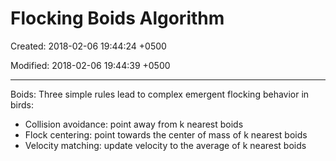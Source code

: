 # Flocking Boids Algorithm

Created: 2018-02-06 19:44:24 +0500

Modified: 2018-02-06 19:44:39 +0500

---

Boids: Three simple rules lead to complex emergent flocking behavior in birds:

- Collision avoidance: point away from k nearest boids
- Flock centering: point towards the center of mass of k nearest boids
- Velocity matching: update velocity to the average of k nearest boids
